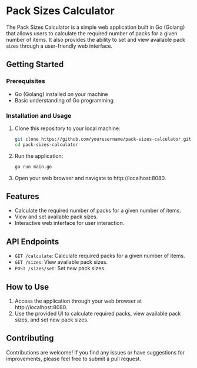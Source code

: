 # Pack Sizes Calculator

The Pack Sizes Calculator is a simple web application built in Go (Golang) that allows users to calculate the required number of packs for a given number of items. It also provides the ability to set and view available pack sizes through a user-friendly web interface.

## Getting Started

### Prerequisites

- Go (Golang) installed on your machine
- Basic understanding of Go programming

### Installation and Usage

1. Clone this repository to your local machine:

   ```bash
   git clone https://github.com/yourusername/pack-sizes-calculator.git
   cd pack-sizes-calculator
   ```

2. Run the application:

   ```bash
   go run main.go
   ```

3. Open your web browser and navigate to http://localhost:8080.

## Features

- Calculate the required number of packs for a given number of items.
- View and set available pack sizes.
- Interactive web interface for user interaction.

## API Endpoints

- `GET /calculate`: Calculate required packs for a given number of items.
- `GET /sizes`: View available pack sizes.
- `POST /sizes/set`: Set new pack sizes.

## How to Use

1. Access the application through your web browser at http://localhost:8080.
2. Use the provided UI to calculate required packs, view available pack sizes, and set new pack sizes.

## Contributing

Contributions are welcome! If you find any issues or have suggestions for improvements, please feel free to submit a pull request.
